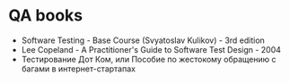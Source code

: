 # QA books

- Software Testing - Base Course (Svyatoslav Kulikov) - 3rd edition
- Lee Copeland - A Practitioner's Guide to Software Test Design - 2004
- Тестирование Дот Ком, или Пособие по жестокому обращению с багами в интернет-стартапах
